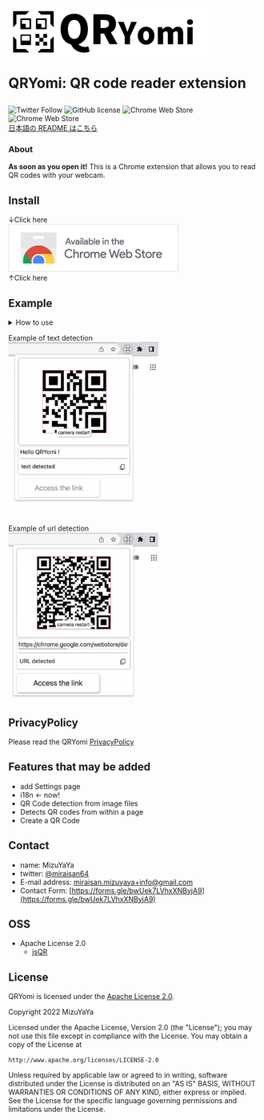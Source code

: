 <h1>
  <img src="src/images/QRYomi_icons/QRYomi_logo.svg" alt="QRYomi logo" width="400px" >  

  QRYomi: QR code reader extension
</h1>

![Twitter Follow](https://img.shields.io/twitter/follow/miraisan64?label=%40miraisan64&style=social)
![GitHub license](https://img.shields.io/github/license/mizuyaya/QRYomi)
![Chrome Web Store](https://img.shields.io/chrome-web-store/users/nmanfahnbpmfhoddlchncnoemgoieogp)
![Chrome Web Store](https://img.shields.io/chrome-web-store/v/nmanfahnbpmfhoddlchncnoemgoieogp)  
[日本語の README はこちら](./README.md)

### About

**As soon as you open it!**
This is a Chrome extension that allows you to read QR codes with your webcam.

## Install

↓Click here  
[<img src="docs/img/Chrome_download.png" alt="Chrome Web Store link">](https://chrome.google.com/webstore/detail/qryomi/nmanfahnbpmfhoddlchncnoemgoieogp)  
↑Click here

## Example

<details>
<summary>How to use</summary>

1. Go to the [Chrome Web Store](https://chromewebstore.google.com/detail/qryomi/nmanfahnbpmfhoddlchncnoemgoieogp) and click Add to Chrome  
  <img src="docs/img/AddToChrome-en.png" alt="chrome web store page" width="800px">

1. Click on the QRYomi icon  
  <img src="docs/img/popup_btn.png" alt="Highlighted QRYomi icon" width="300px">

1. Please wait about 2 seconds as a page will open the first time you access the camera  
  <img src="docs/img/popup_permission.png" alt="//TODO" width="400px">

1. When the page opens, we want you to allow access to the camera, so click on “Allow” in the upper left corner  
  <img src="docs/img/permission_click.png" alt="//TODO" width="500px">

1. Once you have given your permission, close this page  
  <img src="docs/img/permission_exit.png" alt="//TODO" width="500px">

1. Click the QRYomi button again to start scanning the QR code  
  <img src="docs/img/popup.png" alt="//TODO" width="400px">

</details>

Example of text detection  
<img src="docs/img/QRcode_text_scanned-en.png" alt="url scanned" width="300px">

Example of url detection  
<img src="docs/img/QRcode_url_scanned-en.png" alt="url scanned" width="300px">

## PrivacyPolicy

Please read the QRYomi [PrivacyPolicy](./docs/PrivacyPolicy-en.md)

## Features that may be added

- add Settings page
- i18n ← now!
- QR Code detection from image files
- Detects QR codes from within a page
- Create a QR Code

## Contact

- name: MizuYaYa
- twitter: [@miraisan64](https://twitter.com/miraisan64)
- E-mail address: <miraisan.mizuyaya+info@gmail.com>
- Contact Form: [https://forms.gle/bwUek7LVhxXNByjA9](https://forms.gle/bwUek7LVhxXNByjA9)

## OSS

- Apache License 2.0
  - [jsQR](https://github.com/cozmo/jsQR)

## License

QRYomi is licensed under the [Apache License 2.0](http://www.apache.org/licenses/LICENSE-2.0).

Copyright 2022 MizuYaYa

Licensed under the Apache License, Version 2.0 (the "License");
you may not use this file except in compliance with the License.
You may obtain a copy of the License at

    http://www.apache.org/licenses/LICENSE-2.0

Unless required by applicable law or agreed to in writing, software
distributed under the License is distributed on an "AS IS" BASIS,
WITHOUT WARRANTIES OR CONDITIONS OF ANY KIND, either express or implied.
See the License for the specific language governing permissions and
limitations under the License.
